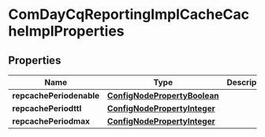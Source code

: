 
# ComDayCqReportingImplCacheCacheImplProperties

## Properties
Name | Type | Description | Notes
------------ | ------------- | ------------- | -------------
**repcachePeriodenable** | [**ConfigNodePropertyBoolean**](ConfigNodePropertyBoolean.md) |  |  [optional]
**repcachePeriodttl** | [**ConfigNodePropertyInteger**](ConfigNodePropertyInteger.md) |  |  [optional]
**repcachePeriodmax** | [**ConfigNodePropertyInteger**](ConfigNodePropertyInteger.md) |  |  [optional]



